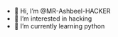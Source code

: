 - 👋 Hi, I’m @MR-Ashbeel-HACKER
- 👀 I’m interested in  hacking
- 🌱 I’m currently learning  python

<!---
MR-Ashbeel-HACKER/MR-Ashbeel-HACKER is a ✨ special ✨ repository because its `README.md` (this file) appears on your GitHub profile.
You can click the Preview link to take a look at your changes.
--->
